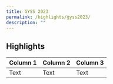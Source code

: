 ```yaml
---
title: GYSS 2023
permalink: /highlights/gyss2023/
description: ""
---
```

## **Highlights** ##



| Column 1 | Column 2 | Column 3 |
| -------- | -------- | -------- |
| Text     | Text     | Text     |

